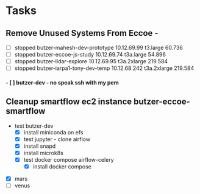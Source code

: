 # Tasks
## Remove Unused Systems From Eccoe -

- [ ]  stopped    butzer-mahesh-dev-prototype   10.12.69.99     t3.large        60.736
- [ ]  stopped          butzer-eccoe-js-study   10.12.69.74    t3a.large        54.896
- [ ]  stopped           butzer-lidar-explore   10.12.69.95  t3a.2xlarge       219.584
- [ ]  stopped    butzer-iarpa1-tony-dev-temp  10.12.68.242  t3a.2xlarge       219.584

#### - [ ] butzer-dev - no speak ssh with my pem



## Cleanup smartflow ec2 instance butzer-eccoe-smartflow 

- test butzer-dev
	- [x] install miniconda on efs
	- [x] test jupyter - clone airflow
	- [x] install snapd
	- [x] install microk8s
	- [x] test docker compose airflow-celery
		- [x] install docker compose

- [x] mars
- [ ] venus
